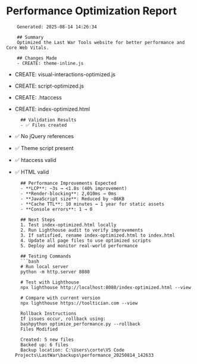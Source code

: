 # Performance Optimization Report
        Generated: 2025-08-14 14:26:34

        ## Summary
        Optimized the Last War Tools website for better performance and Core Web Vitals.

        ## Changes Made
        - CREATE: theme-inline.js
- CREATE: visual-interactions-optimized.js
- CREATE: script-optimized.js
- CREATE: .htaccess
- CREATE: index-optimized.html

        ## Validation Results
        - ✅ Files created
- ✅ No jQuery references
- ✅ Theme script present
- ✅ htaccess valid
- ✅ HTML valid

        ## Performance Improvements Expected
        - **LCP**: ~3s → <1.8s (40% improvement)
        - **Render-blocking**: 2,010ms → 0ms
        - **JavaScript size**: Reduced by ~86KB
        - **Cache TTL**: 10 minutes → 1 year for static assets
        - **Console errors**: 1 → 0

        ## Next Steps
        1. Test index-optimized.html locally
        2. Run Lighthouse audit to verify improvements
        3. If satisfied, rename index-optimized.html to index.html
        4. Update all page files to use optimized scripts
        5. Deploy and monitor real-world performance

        ## Testing Commands
        ```bash
        # Run local server
        python -m http.server 8080

        # Test with Lighthouse
        npx lighthouse http://localhost:8080/index-optimized.html --view

        # Compare with current version
        npx lighthouse https://tooltician.com --view

        Rollback Instructions
        If issues occur, rollback using:
        bashpython optimize_performance.py --rollback
        Files Modified

        Created: 5 new files
        Backed up: 6 files
        Backup location: C:\Users\corte\VS Code Projects\LastWar\backups\performance_20250814_142633
        